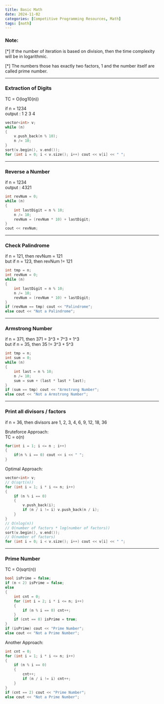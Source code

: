 ```yaml
---
title: Basic Math
date: 2024-11-02
categories: [Competitive Programming Resources, Math]
tags: [math]
---
```


### Note:

[*] If the number of iteration is based on division, 
    then the time complexity will be in logarithmic.

[*] The numbers those has exactly two factors, 
    1 and the number itself are called prime number. 

---

### Extraction of Digits
TC = O(log10(n))

if n = 1234\
output : 1 2 3 4

```cpp
vector<int> v;
while (n)
{
    v.push_back(n % 10);
    n /= 10;
}
sort(v.begin(), v.end());
for (int i = 0; i < v.size(); i++) cout << v[i] << " ";
```

---

### Reverse a Number

if n = 1234\
output : 4321

```cpp
int revNum = 0;
while (n)
{
    int lastDigit = n % 10;
    n /= 10;
    revNum = (revNum * 10) + lastDigit;
}
cout << revNum;
```
---

### Check Palindrome

if n = 121, then revNum = 121\
but if n = 123, then revNum != 121

```cpp
int tmp = n;
int revNum = 0;
while (n)
{
    int lastDigit = n % 10;
    n /= 10;
    revNum = (revNum * 10) + lastDigit;
}
if (revNum == tmp) cout << "Palindrome";
else cout << "Not a Palindrome";
```

---

### Armstrong Number

if n = 371, then 371 = 3^3 + 7^3 + 1^3\
but if n = 35, then 35 != 3^3 + 5^3

```cpp
int tmp = n;
int sum = 0;
while (n)
{
    int last = n % 10;
    n /= 10;
    sum = sum + (last * last * last);
}
if (sum == tmp) cout << "Armstrong Number";
else cout << "Not a Armstrong Number";
```

---

### Print all divisors / factors

if n = 36, then divisors are 1, 2, 3, 4, 6, 9, 12, 18, 36

Bruteforce Approach:\
TC = o(n)

```cpp
for(int i = 1; i <= n ; i++)
{
    if(n % i == 0) cout << i << " ";
}
```

Optimal Approach:

```cpp
vector<int> v;
// O(sqrt(n))
for (int i = 1; i * i <= n; i++)
{
    if (n % i == 0)
    {
        v.push_back(i);
        if (n / i != i) v.push_back(n / i);
    }
}
// O(nlog(n))
// O(number of factors * log(number of factors))
sort(v.begin(), v.end());
// O(number of factors)
for (int i = 0; i < v.size(); i++) cout << v[i] << " ";
```

---

### Prime Number
TC = O(sqrt(n))

```cpp
bool isPrime = false;
if (n < 2) isPrime = false;
else
{
    int cnt = 0;
    for (int i = 2; i * i <= n; i++)
    {
        if (n % i == 0) cnt++;
    }
    if (cnt == 0) isPrime = true;
}
if (isPrime) cout << "Prime Number";
else cout << "Not a Prime Number";
```

Another Approach:

```cpp
int cnt = 0;
for (int i = 1; i * i <= n; i++)
{
    if (n % i == 0)
    {
        cnt++;
        if (n / i != i) cnt++;
    }
}
if (cnt == 2) cout << "Prime Number";
else cout << "Not a Prime Number";
```
